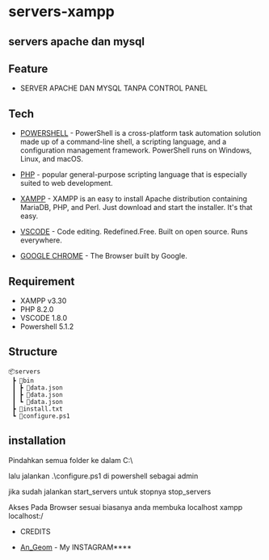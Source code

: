# servers-xampp
## servers apache dan mysql

## Feature

- SERVER APACHE DAN MYSQL TANPA CONTROL PANEL

## Tech

* [POWERSHELL](https://learn.microsoft.com/id-id/powershell/) - PowerShell is a cross-platform task automation solution made up of a command-line shell, a scripting language, and a configuration management framework. PowerShell runs on Windows, Linux, and macOS.

* [PHP](https://www.php.net/) - popular general-purpose scripting language that is especially suited to web development.

* [XAMPP](https://www.apachefriends.org/download.html) - XAMPP is an easy to install Apache distribution containing MariaDB, PHP, and Perl. Just download and start the installer. It's that easy.

* [VSCODE](https://code.visualstudio.com/) - Code editing. Redefined.Free. Built on open source. Runs everywhere.

* [GOOGLE CHROME](https://www.google.com.sg/?hl=id) - The Browser built by Google.

## Requirement

* XAMPP v3.30
* PHP 8.2.0
* VSCODE 1.8.0
* Powershell 5.1.2

## Structure

```
📦servers
 ┣ 📂bin
 ┃ ┣ 📜data.json
 ┃ ┣ 📜data.json
 ┃ ┗ 📜data.json
 ┣ 📜install.txt
 ┗ 📜configure.ps1
```
## installation

Pindahkan semua folder ke dalam 
C:\

lalu jalankan .\configure.ps1 di powershell sebagai admin

jika sudah jalankan start_servers
untuk stopnya stop_servers

Akses Pada Browser 
sesuai biasanya anda membuka localhost xampp
localhost:/


* CREDITS

* [An_Geom](https://www.instagram.com/an_geom21/) - My INSTAGRAM****
